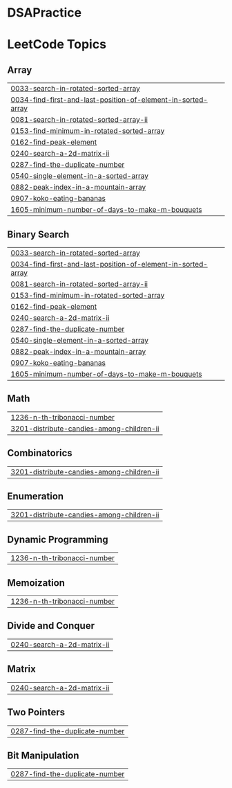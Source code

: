 # DSAPractice
<!---LeetCode Topics Start-->
# LeetCode Topics
## Array
|  |
| ------- |
| [0033-search-in-rotated-sorted-array](https://github.com/poojasingh2429/DSAPractice/tree/master/0033-search-in-rotated-sorted-array) |
| [0034-find-first-and-last-position-of-element-in-sorted-array](https://github.com/poojasingh2429/DSAPractice/tree/master/0034-find-first-and-last-position-of-element-in-sorted-array) |
| [0081-search-in-rotated-sorted-array-ii](https://github.com/poojasingh2429/DSAPractice/tree/master/0081-search-in-rotated-sorted-array-ii) |
| [0153-find-minimum-in-rotated-sorted-array](https://github.com/poojasingh2429/DSAPractice/tree/master/0153-find-minimum-in-rotated-sorted-array) |
| [0162-find-peak-element](https://github.com/poojasingh2429/DSAPractice/tree/master/0162-find-peak-element) |
| [0240-search-a-2d-matrix-ii](https://github.com/poojasingh2429/DSAPractice/tree/master/0240-search-a-2d-matrix-ii) |
| [0287-find-the-duplicate-number](https://github.com/poojasingh2429/DSAPractice/tree/master/0287-find-the-duplicate-number) |
| [0540-single-element-in-a-sorted-array](https://github.com/poojasingh2429/DSAPractice/tree/master/0540-single-element-in-a-sorted-array) |
| [0882-peak-index-in-a-mountain-array](https://github.com/poojasingh2429/DSAPractice/tree/master/0882-peak-index-in-a-mountain-array) |
| [0907-koko-eating-bananas](https://github.com/poojasingh2429/DSAPractice/tree/master/0907-koko-eating-bananas) |
| [1605-minimum-number-of-days-to-make-m-bouquets](https://github.com/poojasingh2429/DSAPractice/tree/master/1605-minimum-number-of-days-to-make-m-bouquets) |
## Binary Search
|  |
| ------- |
| [0033-search-in-rotated-sorted-array](https://github.com/poojasingh2429/DSAPractice/tree/master/0033-search-in-rotated-sorted-array) |
| [0034-find-first-and-last-position-of-element-in-sorted-array](https://github.com/poojasingh2429/DSAPractice/tree/master/0034-find-first-and-last-position-of-element-in-sorted-array) |
| [0081-search-in-rotated-sorted-array-ii](https://github.com/poojasingh2429/DSAPractice/tree/master/0081-search-in-rotated-sorted-array-ii) |
| [0153-find-minimum-in-rotated-sorted-array](https://github.com/poojasingh2429/DSAPractice/tree/master/0153-find-minimum-in-rotated-sorted-array) |
| [0162-find-peak-element](https://github.com/poojasingh2429/DSAPractice/tree/master/0162-find-peak-element) |
| [0240-search-a-2d-matrix-ii](https://github.com/poojasingh2429/DSAPractice/tree/master/0240-search-a-2d-matrix-ii) |
| [0287-find-the-duplicate-number](https://github.com/poojasingh2429/DSAPractice/tree/master/0287-find-the-duplicate-number) |
| [0540-single-element-in-a-sorted-array](https://github.com/poojasingh2429/DSAPractice/tree/master/0540-single-element-in-a-sorted-array) |
| [0882-peak-index-in-a-mountain-array](https://github.com/poojasingh2429/DSAPractice/tree/master/0882-peak-index-in-a-mountain-array) |
| [0907-koko-eating-bananas](https://github.com/poojasingh2429/DSAPractice/tree/master/0907-koko-eating-bananas) |
| [1605-minimum-number-of-days-to-make-m-bouquets](https://github.com/poojasingh2429/DSAPractice/tree/master/1605-minimum-number-of-days-to-make-m-bouquets) |
## Math
|  |
| ------- |
| [1236-n-th-tribonacci-number](https://github.com/poojasingh2429/DSAPractice/tree/master/1236-n-th-tribonacci-number) |
| [3201-distribute-candies-among-children-ii](https://github.com/poojasingh2429/DSAPractice/tree/master/3201-distribute-candies-among-children-ii) |
## Combinatorics
|  |
| ------- |
| [3201-distribute-candies-among-children-ii](https://github.com/poojasingh2429/DSAPractice/tree/master/3201-distribute-candies-among-children-ii) |
## Enumeration
|  |
| ------- |
| [3201-distribute-candies-among-children-ii](https://github.com/poojasingh2429/DSAPractice/tree/master/3201-distribute-candies-among-children-ii) |
## Dynamic Programming
|  |
| ------- |
| [1236-n-th-tribonacci-number](https://github.com/poojasingh2429/DSAPractice/tree/master/1236-n-th-tribonacci-number) |
## Memoization
|  |
| ------- |
| [1236-n-th-tribonacci-number](https://github.com/poojasingh2429/DSAPractice/tree/master/1236-n-th-tribonacci-number) |
## Divide and Conquer
|  |
| ------- |
| [0240-search-a-2d-matrix-ii](https://github.com/poojasingh2429/DSAPractice/tree/master/0240-search-a-2d-matrix-ii) |
## Matrix
|  |
| ------- |
| [0240-search-a-2d-matrix-ii](https://github.com/poojasingh2429/DSAPractice/tree/master/0240-search-a-2d-matrix-ii) |
## Two Pointers
|  |
| ------- |
| [0287-find-the-duplicate-number](https://github.com/poojasingh2429/DSAPractice/tree/master/0287-find-the-duplicate-number) |
## Bit Manipulation
|  |
| ------- |
| [0287-find-the-duplicate-number](https://github.com/poojasingh2429/DSAPractice/tree/master/0287-find-the-duplicate-number) |
<!---LeetCode Topics End-->